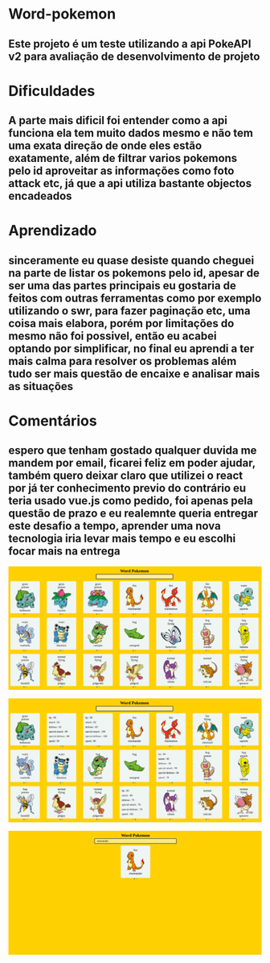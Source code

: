 # Word-pokemon

## Este projeto é um teste utilizando a api PokeAPI v2 para avaliação de desenvolvimento de projeto

# Dificuldades

## A parte mais dificil foi entender como a api funciona ela tem muito dados mesmo e não tem uma exata direção de onde eles estão exatamente, além de filtrar varios pokemons pelo id aproveitar as informações como foto attack etc, já que a api utiliza bastante objectos encadeados

# Aprendizado

## sinceramente eu quase desiste quando cheguei na parte de listar os pokemons pelo id, apesar de ser uma das partes principais eu gostaria de feitos com outras ferramentas como por exemplo utilizando o swr, para fazer paginação etc, uma coisa mais elabora, porém por limitações do mesmo não foi possivel, então eu acabei optando por simplificar, no final eu aprendi a ter mais calma para resolver os problemas além tudo ser mais questão de encaixe e analisar mais as situações

# Comentários

## espero que tenham gostado qualquer duvida me mandem por email, ficarei feliz em poder ajudar, também quero deixar claro que utilizei o react por já ter conhecimento previo do contrário eu teria usado vue.js como pedido, foi apenas pela questão de prazo e eu realemnte queria entregar este desafio a tempo, aprender uma nova tecnologia iria levar mais tempo e eu escolhi focar mais na entrega

!["Imagem principal do projeto"](word-pokemon/public/projeto/foto01.png)

!["Segunda imagem mostrando os slide apresentando os dados de cada pokemon"](word-pokemon/public/projeto/foto02.png)

!["Terceira imagem apresetando o funcionamento do campo de pesquisa por pokemon"](word-pokemon/public/projeto/foto03.png)
